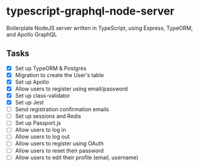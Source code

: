 # typescript-graphql-node-server

Boilerplate NodeJS server written in TypeScript, using Express, TypeORM, and Apollo GraphQL

## Tasks

- [x] Set up TypeORM & Postgres
- [x] Migration to create the User's table
- [x] Set up Apollo
- [x] Allow users to register using email/password
- [x] Set up class-validator
- [x] Set up Jest
- [ ] Send registration confirmation emails
- [ ] Set up sessions and Redis
- [ ] Set up Passport.js
- [ ] Allow users to log in
- [ ] Allow users to log out
- [ ] Allow users to register using OAuth
- [ ] Allow users to reset their password
- [ ] Allow users to edit their profile (email, username)
